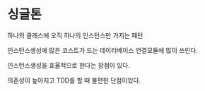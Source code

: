 # 싱글톤

하나의 클래스에 오직 하나의 인스턴스만 가지는 패턴

인스턴스생성에 많은 코스트가 드는 데이터베이스 연결모듈에 많이 쓰인다.

인스턴스생성을 효율적으로 한다는 장점이 있다.

의존성이 높아지고 TDD를 할 때 불편한 단점이있다.